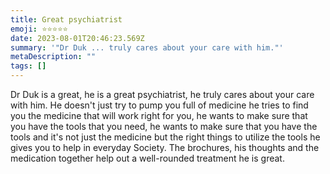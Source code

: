 ```yaml
---
title: Great psychiatrist
emoji: ⭐⭐⭐⭐⭐
date: 2023-08-01T20:46:23.569Z
summary: '"Dr Duk ... truly cares about your care with him."'
metaDescription: ""
tags: []
---
```

Dr Duk is a great, he is a great psychiatrist, he truly cares about your care with him. He doesn't just try to pump you full of medicine he tries to find you the medicine that will work right for you, he wants to make sure that you have the tools that you need, he wants to make sure that you have the tools and it's not just the medicine but the right things to utilize the tools he gives you to help in everyday Society. The brochures, his thoughts and the medication together help out a well-rounded treatment he is great.